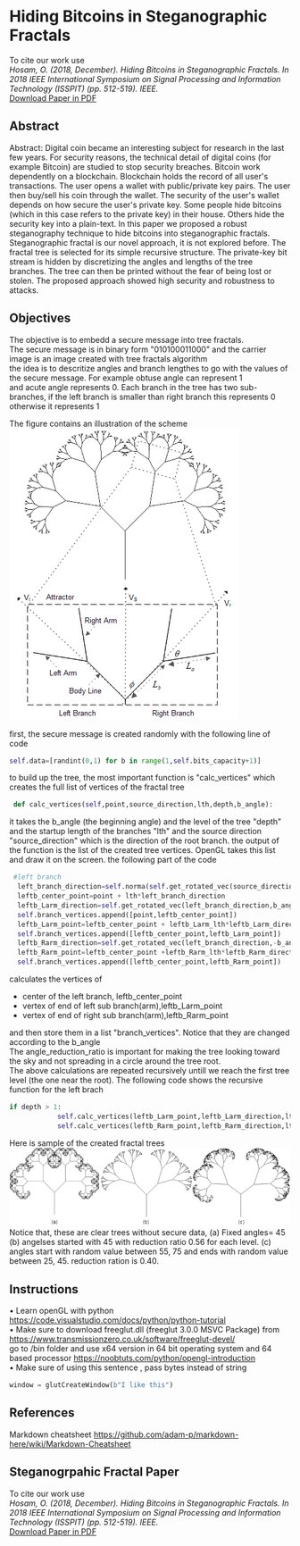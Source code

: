 # Hiding Bitcoins in Steganographic Fractals

To cite our work use   
_Hosam, O. (2018, December). Hiding Bitcoins in Steganographic Fractals. In 2018 IEEE International Symposium on Signal Processing and Information Technology (ISSPIT) (pp. 512-519). IEEE._  
[Download Paper in PDF](https://www.researchgate.net/profile/Osama_Hosam2/publication/331204356_Hiding_Bitcoins_in_Steganographic_Fractals/links/5c727639a6fdcc47159670d0/Hiding-Bitcoins-in-Steganographic-Fractals.pdf)

## Abstract
Abstract:
Digital coin became an interesting subject for research in the last few years. For security reasons, the technical detail of digital coins (for example Bitcoin) are studied to stop security breaches. Bitcoin work dependently on a blockchain. Blockchain holds the record of all user's transactions. The user opens a wallet with public/private key pairs. The user then buy/sell his coin through the wallet. The security of the user's wallet depends on how secure the user's private key. Some people hide bitcoins (which in this case refers to the private key) in their house. Others hide the security key into a plain-text. In this paper we proposed a robust steganography technique to hide bitcoins into steganographic fractals. Steganographic fractal is our novel approach, it is not explored before. The fractal tree is selected for its simple recursive structure. The private-key bit stream is hidden by discretizing the angles and lengths of the tree branches. The tree can then be printed without the fear of being lost or stolen. The proposed approach showed high security and robustness to attacks.

## Objectives
The objective is to embedd a secure message into tree fractals.  
The secure message is in binary form "010100011000" and the carrier image is an image created with tree fractals algorithm  
the idea is to descritize angles and branch lengthes to go with the values of the secure message. For example obtuse angle can represent 1   
and acute angle represents 0. Each branch in the tree has two sub-branches, if the left branch is smaller than right branch this represents 0 otherwise it represents 1   
  
The figure contains an illustration of the scheme  
![attractor](https://github.com/mohandesosama/steganofractals/blob/master/figures/fractal_attractor.png)  
  
first, the secure message is created randomly with the following line of code 
```python
self.data=[randint(0,1) for b in range(1,self.bits_capacity+1)]
```
to build up the tree, the most important function is "calc_vertices" which creates the full list of vertices of the fractal tree  
```python
 def calc_vertices(self,point,source_direction,lth,depth,b_angle):
 ```
 it takes the b_angle (the beginning angle) and the level of the tree "depth" and the startup length of the branches "lth" and the source direction "source_direction" which is the direction of the root branch. the output of the function is the list of the created tree vertices. OpenGL takes this list and draw it on the screen. 
the following part of the code 
```python
 #left branch
  left_branch_direction=self.norma(self.get_rotated_vec(source_direction,b_angle))
  leftb_center_point=point + lth*left_branch_direction
  leftb_Larm_direction=self.get_rotated_vec(left_branch_direction,b_angle*self.angle_reduction_ratio)
  self.branch_vertices.append([point,leftb_center_point])
  leftb_Larm_point=leftb_center_point + leftb_Larm_lth*leftb_Larm_direction
  self.branch_vertices.append([leftb_center_point,leftb_Larm_point])
  leftb_Rarm_direction=self.get_rotated_vec(left_branch_direction,-b_angle*self.angle_reduction_ratio)
  leftb_Rarm_point=leftb_center_point +leftb_Rarm_lth*leftb_Rarm_direction
  self.branch_vertices.append([leftb_center_point,leftb_Rarm_point])
```
calculates the vertices of 
+ center of the left branch, leftb_center_point
+ vertex of end of left sub branch(arm),leftb_Larm_point
+ vertex of end of right sub branch(arm),leftb_Rarm_point  


and then store them in a list "branch_vertices". Notice that they are changed according to the b_angle  
The angle_reduction_ratio is important for making the tree looking toward the sky and not spreading in a circle around the tree root.  
The above calculations are repeated recursively untill we reach the first tree level (the one near the root). The following code shows the recursive function for the left brach
```python
if depth > 1:
            self.calc_vertices(leftb_Larm_point,leftb_Larm_direction,lth*self.resize_ratio,depth-1,b_angle*self.angle_reduction_ratio)
            self.calc_vertices(leftb_Rarm_point,leftb_Rarm_direction,lth*self.resize_ratio,depth-1,b_angle*self.angle_reduction_ratio)
```

Here is sample of the created fractal trees
![attractor](https://github.com/mohandesosama/steganofractals/blob/master/figures/rand_tree.png)  
Notice that, these are clear trees without secure data, (a) Fixed angles= 45 (b) angelses
started with 45 with reduction ratio 0.56 for each level. (c) angles start
with random value between 55, 75 and ends with random value between
25, 45. reduction ration is 0.40.
## Instructions
•	Learn openGL with python  
https://code.visualstudio.com/docs/python/python-tutorial   
•	Make sure to download freeglut.dll (freeglut 3.0.0 MSVC Package) from https://www.transmissionzero.co.uk/software/freeglut-devel/  
go to /bin folder and use x64 version in 64 bit operating system and 64 based processor
https://noobtuts.com/python/opengl-introduction  
•	Make sure of using this sentence , pass bytes instead of string  
```python
window = glutCreateWindow(b"I like this")  
```
## References
Markdown cheatsheet https://github.com/adam-p/markdown-here/wiki/Markdown-Cheatsheet

## Steganogrpahic Fractal Paper
To cite our work use   
_Hosam, O. (2018, December). Hiding Bitcoins in Steganographic Fractals. In 2018 IEEE International Symposium on Signal Processing and Information Technology (ISSPIT) (pp. 512-519). IEEE._  
[Download Paper in PDF](https://www.researchgate.net/profile/Osama_Hosam2/publication/331204356_Hiding_Bitcoins_in_Steganographic_Fractals/links/5c727639a6fdcc47159670d0/Hiding-Bitcoins-in-Steganographic-Fractals.pdf)
